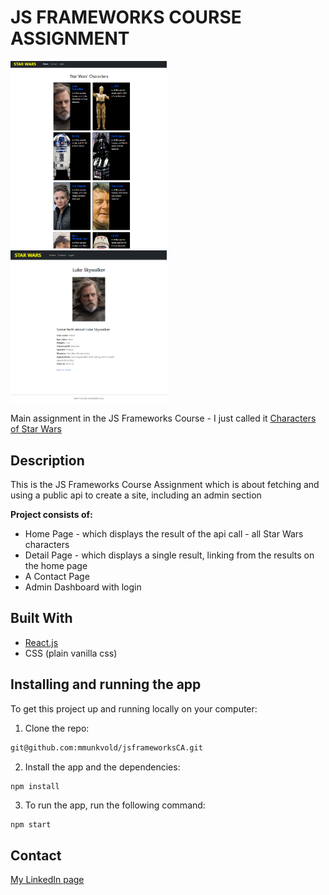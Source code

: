 # JS FRAMEWORKS COURSE ASSIGNMENT

<img src="https://github.com/mmunkvold/jsframeworksCA/blob/main/src/images/starwars.png" width="250" alt="Star Wars characters">&nbsp;&nbsp;&nbsp;
<img src="https://github.com/mmunkvold/jsframeworksCA/blob/main/src/images/detail.png" width="250" alt="Luke from star wars">

Main assignment in the JS Frameworks Course - I just called it [Characters of Star Wars](https://charactersofstarwars.netlify.app/)

## Description

This is the JS Frameworks Course Assignment which is about fetching and using a public api to create a site, including an admin section

**Project consists of:**

- Home Page - which displays the result of the api call - all Star Wars characters
- Detail Page - which displays a single result, linking from the results on the home page
- A Contact Page
- Admin Dashboard with login

## Built With

- [React.js](https://reactjs.org/)
- CSS (plain vanilla css)

## Installing and running the app

To get this project up and running locally on your computer:

1. Clone the repo:

```bash
git@github.com:mmunkvold/jsframeworksCA.git
```

2. Install the app and the dependencies:

```
npm install
```

3. To run the app, run the following command:

```bash
npm start
```

## Contact

[My LinkedIn page](https://www.linkedin.com/in/monica-munkvold-nikolaisen/)
